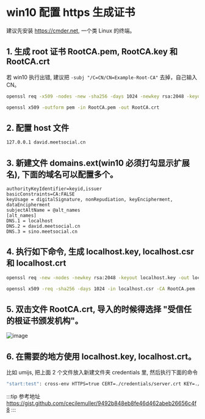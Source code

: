 # win10 配置 https 生成证书

建议先安装 <https://cmder.net>, 一个类 Linux 的终端。

## 1. 生成 root 证书 RootCA.pem, RootCA.key 和 RootCA.crt

若 win10 执行出错, 建议把 `-subj "/C=CN/CN=Example-Root-CA"` 去掉，自己输入 CN。

```bash
openssl req -x509 -nodes -new -sha256 -days 1024 -newkey rsa:2048 -keyout RootCA.key -out RootCA.pem -subj "/C=CN/CN=Example-Root-CA"
```

```bash
openssl x509 -outform pem -in RootCA.pem -out RootCA.crt
```

## 2. 配置 host 文件

```bash
127.0.0.1 david.meetsocial.cn
```

## 3. 新建文件 domains.ext(win10 必须打勾显示扩展名), 下面的域名可以配置多个。

```
authorityKeyIdentifier=keyid,issuer
basicConstraints=CA:FALSE
keyUsage = digitalSignature, nonRepudiation, keyEncipherment, dataEncipherment
subjectAltName = @alt_names
[alt_names]
DNS.1 = localhost
DNS.2 = david.meetsocial.cn
DNS.3 = sino.meetsocial.cn
```

## 4. 执行如下命令, 生成 localhost.key, localhost.csr 和 localhost.crt

```bash
openssl req -new -nodes -newkey rsa:2048 -keyout localhost.key -out localhost.csr -subj "/C=CN/ST=YourState/L=YourCity/O=Example-Certificates/CN=localhost.local"
```

```bash
openssl x509 -req -sha256 -days 1024 -in localhost.csr -CA RootCA.pem -CAkey RootCA.key -CAcreateserial -extfile domains.ext -out localhost.crt
```

## 5. 双击文件 RootCA.crt, 导入的时候得选择 "受信任的根证书颁发机构"。

![image](https://user-images.githubusercontent.com/32337542/77903898-378fb280-72b6-11ea-9e5d-ccd710f4d026.png)

## 6. 在需要的地方使用 localhost.key, localhost.crt。

比如 umijs, 把上面 2 个文件放入新建文件夹 credentials 里, 然后执行下面的命令

```bash
"start:test": cross-env HTTPS=true CERT=./credentials/server.crt KEY=./credentials/server.key UMI_ENV=test umi dev
```

:::tip 参考地址
https://gist.github.com/cecilemuller/9492b848eb8fe46d462abeb26656c4f8
:::
